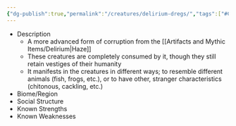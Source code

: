 ```yaml
---
{"dg-publish":true,"permalink":"/creatures/delirium-dregs/","tags":["#Creature"],"noteIcon":"1"}
---
```


- Description
	- A more advanced form of corruption from the [[Artifacts and Mythic Items/Delirium\|Haze]]
	- These creatures are completely consumed by it, though they still retain vestiges of their humanity
	- It manifests in the creatures in different ways; to resemble different animals (fish, frogs, etc.), or to have other, stranger characteristics (chitonous, cackling, etc.)
- Biome/Region
- Social Structure
- Known Strengths
- Known Weaknesses